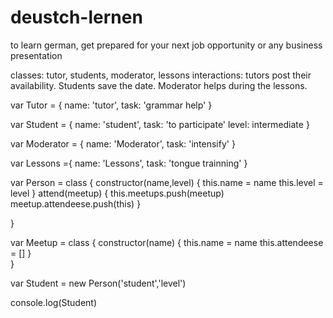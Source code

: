 # deustch-lernen
to learn german, get prepared for your next job opportunity or any business presentation

classes: tutor, students, moderator, lessons
interactions: tutors post their availability. Students save the date. Moderator helps during the lessons.

var Tutor = {
name: 'tutor',
task: 'grammar help'
}

var Student = {
name: 'student',
task: 'to participate'
level: intermediate
}

var Moderator = {
name: 'Moderator',
task: 'intensify'
}

var Lessons ={
name: 'Lessons',
task: 'tongue trainning'
}


var Person = class {
constructor(name,level) {
this.name = name
this.level = level
}
    attend(meetup) {
        this.meetups.push(meetup)
        meetup.attendeese.push(this)
    }

}


var Meetup = class {
    constructor(name) {
        this.name = name
        this.attendeese = []
    }  
}



var Student = new Person('student','level')

console.log(Student)
